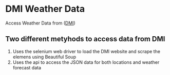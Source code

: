 # DMI Weather Data
Access Weather Data from ([DMI](https://www.dmi.dk))

## Two different metyhods to access data from DMI

1. Uses the selenium web driver to load the DMI website and scrape the elemens using Beautiful Soup
2. Uses the api to access the JSON data for both locations and weather forecast data

